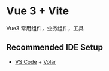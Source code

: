 # Vue 3 + Vite

Vue3 常用组件，业务组件，工具
## Recommended IDE Setup

- [VS Code](https://code.visualstudio.com/) + [Volar](https://marketplace.visualstudio.com/items?itemName=Vue.volar)
